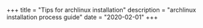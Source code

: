 +++
title = "Tips for archlinux installation"
description = "archlinux installation process guide"
date = "2020-02-01"
+++
